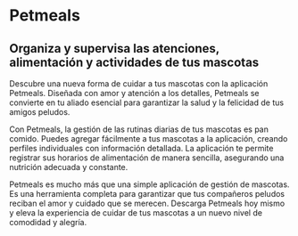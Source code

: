 # Petmeals

## Organiza y supervisa las atenciones, alimentación y actividades de tus mascotas

Descubre una nueva forma de cuidar a tus mascotas con la aplicación Petmeals. Diseñada con amor y atención a los detalles, Petmeals se convierte en tu aliado esencial para garantizar la salud y la felicidad de tus amigos peludos.

Con Petmeals, la gestión de las rutinas diarias de tus mascotas es pan comido. Puedes agregar fácilmente a tus mascotas a la aplicación, creando perfiles individuales con información detallada. La aplicación te permite registrar sus horarios de alimentación de manera sencilla, asegurando una nutrición adecuada y constante.

Petmeals es mucho más que una simple aplicación de gestión de mascotas. Es una herramienta completa para garantizar que tus compañeros peludos reciban el amor y cuidado que se merecen. Descarga Petmeals hoy mismo y eleva la experiencia de cuidar de tus mascotas a un nuevo nivel de comodidad y alegría.